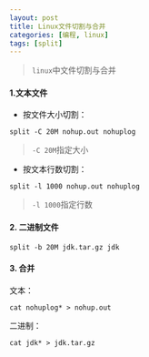 ```yaml
---
layout: post
title: Linux文件切割与合并
categories: [编程, linux]
tags: [split]
---
```


> `linux`中文件切割与合并

#### 1.文本文件
* 按文件大小切割：
```
split -C 20M nohup.out nohuplog
```

> `-C 20M`指定大小

* 按文本行数切割：
```
split -l 1000 nohup.out nohuplog
```

> `-l 1000`指定行数
            
#### 2. 二进制文件
```
split -b 20M jdk.tar.gz jdk
```

#### 3. 合并

文本：
```
cat nohuplog* > nohup.out
```

二进制：
```
cat jdk* > jdk.tar.gz
```
